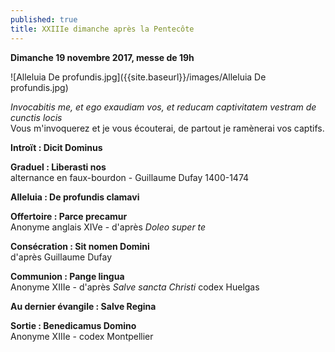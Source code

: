 ```yaml
---
published: true
title: XXIIIe dimanche après la Pentecôte
---
```

**Dimanche 19 novembre 2017, messe de 19h**

![Alleluia De profundis.jpg]({{site.baseurl}}/images/Alleluia De profundis.jpg)

*Invocabitis me, et ego exaudiam vos, et reducam captivitatem vestram de cunctis locis*  
Vous m'invoquerez et je vous écouterai, de partout je ramènerai vos captifs.

**Introït : Dicit Dominus**  

**Graduel : Liberasti nos**  
alternance en faux-bourdon - Guillaume Dufay 1400-1474

**Alleluia : De profundis clamavi**  

**Offertoire : Parce precamur**  
Anonyme anglais XIVe - d'après *Doleo super te*

**Consécration : Sit nomen Domini**  
d'après Guillaume Dufay

**Communion : Pange lingua**  
Anonyme XIIIe - d'après *Salve sancta Christi* codex Huelgas

**Au dernier évangile : Salve Regina**  

**Sortie : Benedicamus Domino**  
Anonyme XIIIe - codex Montpellier
